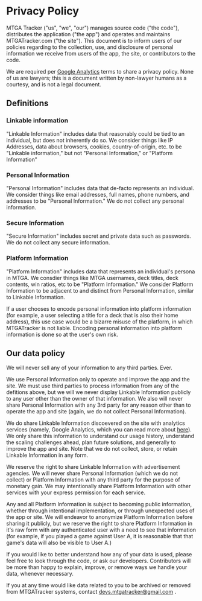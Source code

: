 # Privacy Policy

MTGA Tracker ("us", "we", "our") manages source code ("the code"), distributes the application ("the app") and operates
and maintains MTGATracker.com ("the site"). This document is to inform users of our policies regarding to the
collection, use, and disclosure of personal information we receive from users of the app, the site, or contributors to
the code.

We are required per [Google Analytics](https://www.google.com/analytics/terms/us.html) terms to share a privacy policy.
None of us are lawyers; this is a document written by non-lawyer humans as a courtesy, and is not a legal document.

## Definitions

### Linkable information

"Linkable Information" includes data that reasonably could be tied to an individual, but does not inherently do so. We
consider things like IP Addresses, data about browsers, cookies, country-of-origin, etc. to be "Linkable information,"
but not "Personal Information," or "Platform Information"

### Personal Information

"Personal Information" includes data that de-facto represents an individual. We consider things like email addresses, full names, phone numbers, and addresses to be "Personal Information." We do not collect any personal information.

### Secure Information

"Secure Information" includes secret and private data such as passwords. We do not collect any secure information.

### Platform Information

"Platform Information" includes data that represents an individual's persona in MTGA. We consdier things like MTGA
usernames, deck titles, deck contents, win ratios, etc to be "Platform Information." We consider Platform Information
to be adjacent to and distinct from Personal Information, similar to Linkable Information.

If a user chooses to encode personal information into platform information (for example, a user selecting a title for a deck that is also their home address), this use case would be a bizarre misuse of the platform, in which MTGATracker is not liable. Encoding personal information into platform information is done so at the user's own risk.

## Our data policy

We will never sell any of your information to any third parties. Ever.

We use Personal Information only to operate and improve the app and the site. We must use third parties to process
information from any of the defitions above, but we will we never display Linkable Information
publicly to any user other than the owner of that information. We also will never share Personal Information with any
3rd party for any reason other than to operate the app and site (again, we do not collect Personal Information).

We do share Linkable Information discoevered on the site with analytics services (namely, Google Analytics, which you
can read more about [here](https://www.google.com/policies/privacy/partners/)). We only share this information to
understand our usage history, understand the scaling challenges ahead, plan future solutions, and generally to improve
the app and site. Note that we do not collect, store, or retain Linkable Information in any form.

We reserve the right to share Linkable Information with advertisement agencies. We will never share Personal
Information (which we do not collect) or Platform Information with any third party for the purpose of monetary gain. We may intentionally share Platform Information with other services with your express permission for each service.

Any and all Platform Information is subject to becoming public information, whether through intentional implementation,
or through unexpected uses of the app or site. We will endeavor to anonymize Platform Information before sharing it
publicly, but we reserve the right to share Platform Information in it's raw form with any authenticated user with a need to see that
information (for example, if you played a game against User A, it is reasonable that that game's data will also be visible to User A.)

If you would like to better understand how any of your data is used, please feel free to look through the code, or ask
our developers. Contributors will be more than happy to explain, improve, or remove ways we handle your data, whenever
necessary.

If you at any time would like data related to you to be archived or removed from MTGATracker systems, contact devs.mtgatracker@gmail.com .

